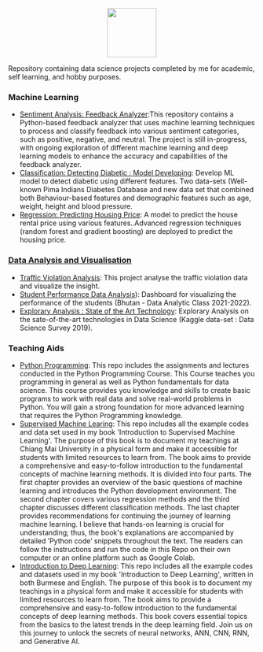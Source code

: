 <div id="header" align="center">
  <img src="https://media.giphy.com/media/M9gbBd9nbDrOTu1Mqx/giphy.gif" width="100"/>
</div>

Repository containing data science projects completed by me for academic, self learning, and hobby purposes.

### Machine Learning
  - [Sentiment Analysis: Feedback Analyzer](https://github.com/myothida/03_FeedbackAnalyzer.git):This repository contains a Python-based feedback analyzer that uses machine learning techniques to process and classify feedback into various sentiment categories, such as positive, negative, and neutral. The project is still in-progress, with ongoing exploration of different machine learning and deep learning models to enhance the accuracy and capabilities of the feedback analyzer.
  - [Classification: Detecting Diabetic : Model Developing](https://github.com/myothida/diabetic-detection-app.git): Develop ML model to detect diabetic using different features. Two data-sets (Well-known Pima Indians Diabetes Database and new data set that combined both Behaviour-based features and demographic features such as age, weight, height and blood pressure. 
  - [Regression: Predicting Housing Price](https://github.com/myothida/RentalPriceEstimation.git): A model to predict the house rental price using various features..Advanced regression techniques (random forest and gradient boosting) are deployed to predict the housing price.
    
### [Data Analysis and Visualisation](https://github.com/myothida/DataAnalytics_Projects.git)
  - [Traffic Violation Analysis]([https://github.com/myothida/TrafficViolationAnalysis.git](https://github.com/myothida/DataAnalytics_Projects.git)): This project analyse the traffic violation data and visualize the insight. 
  - [Student Performance Data Analysis](https://github.com/myothida/DA_Students_Grade.git)): Dashboard for visualizing the performance of the students (Bhutan - Data Analytic Class 2021-2022). 
  - [Explorary Analysis : State of the Art Technology](https://github.com/myothida/survey_dashboard.git): Explorary Analysis on the sate-of-the-art technologies in Data Science (Kaggle data-set : Data Science Survey 2019).

### Teaching Aids
- [Python Programming](https://github.com/myothida/PythonProgramming.git): This repo includes the assignments and lectures conducted in the Python Programming Course. This Course teaches you programming in general as well as Python fundamentals for data science. This course provides you knowledge and skills to create basic programs to work with real data and solve real-world problems in Python. You will gain a strong foundation for more advanced learning that requires the Python Programming knowledge.
- [Supervised Machine Learing](https://github.com/myothida/Intro-To-Supervised-Machine-Learning.git): This repo includes all the example codes and data set used in my book 'Introduction to Supervised Machine Learning'. The purpose of this book is to document my teachings at Chiang Mai University in a physical form and make it accessible for students with limited resources to learn from. The book aims to provide a comprehensive and easy-to-follow introduction to the fundamental concepts of machine learning methods. It is divided into four parts. The first chapter provides an overview of the basic questions of machine learning and introduces the Python development environment. The second chapter covers various regression methods and the third chapter discusses different classification methods. The last chapter provides recommendations for continuing the journey of learning machine learning. I believe that hands-on learning is crucial for understanding; thus, the book's explanations are accompanied by detailed ’Python code’ snippets throughout the text. The readers can follow the instructions and run the code in this Repo on their own computer or an online platform such as Google Colab.
- [Introduction to Deep Learning](https://github.com/myothida/Intro-to-Deep-Learning.git): This repo includes all the example codes and datasets used in my book 'Introduction to Deep Learning', written in both Burmese and English. The purpose of this book is to document my teachings in a physical form and make it accessible for students with limited resources to learn from. The book aims to provide a comprehensive and easy-to-follow introduction to the fundamental concepts of deep learning methods. This book covers essential topics from the basics to the latest trends in the deep learning field. Join us on this journey to unlock the secrets of neural networks, ANN, CNN, RNN, and Generative AI.
